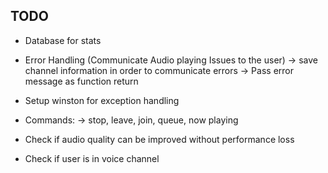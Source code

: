 ## TODO
- Database for stats 
- Error Handling (Communicate Audio playing Issues to the user)
-> save channel information in order to communicate errors
-> Pass error message as function return
- Setup winston for exception handling 
- Commands:
-> stop, leave, join, queue, now playing

- Check if audio quality can be improved without performance loss
- Check if user is in voice channel